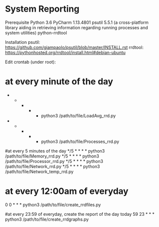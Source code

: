 # System Reporting 

Prerequisite
Python 3.6 
PyCharm 1.13.4801
psutil 5.5.1 (a cross-platform library aiding in retrieving information regarding running processes and system utilities)
python-rrdtool 


Installation 
psutil: https://github.com/giampaolo/psutil/blob/master/INSTALL.rst
rrdtool: https://pythonhosted.org/rrdtool/install.html#debian-ubuntu

Edit crontab (under root):
# at every minute of the day 
* * * * * python3 /path/to/file/LoadAvg_rrd.py
* * * * * python3 /path/to/file/Processes_rrd.py

#at every 5 minutes of the day 
*/5 * * * * python3 /path/to/file/Memory_rrd.py
*/5 * * * * python3 /path/to/file/Processor_rrd.py
*/5 * * * * python3 /path/to/file/Network_rrd.py
*/5 * * * * python3 /path/to/file/Network_temp_rrd.py

# at every 12:00am of everyday 
0 0 * * * python3 /path/to/file/create_rrdfiles.py

#at every 23:59 of everyday, create the report of the day today 
59 23 * * * python3 /path/to/file/create_rrdgraphs.py
